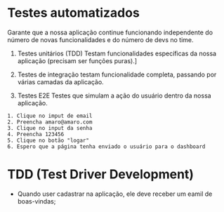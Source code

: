 # Testes automatizados

  Garante que a nossa aplicação continue funcionando independente do número de 
  novas funcionalidades e do número de devs no time.

  1. Testes unitários (TDD)
    Testam funcionalidades específicas da nossa aplicação (precisam ser funções 
    puras).]

  2. Testes de integração
    testam funcionalidade completa, passando por várias camadas da aplicação.

  3. Testes E2E
    Testes que simulam a ação do usuário dentro da nossa aplicação.

    1. Clique no imput de email
    2. Preencha amaro@amaro.com
    3. Clique no input da senha
    4. Preencha 123456
    5. Clique no botão "logar"
    6. Espero que a página tenha enviado o usuário para o dashboard


# TDD (Test Driver Development)

- Quando user cadastrar na aplicação, ele deve receber um eamil de boas-vindas;

 
